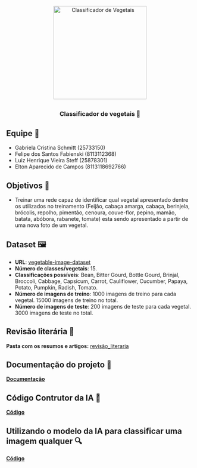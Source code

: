 <p align="center">
 <img width="250px" src="https://github.com/GabrielaSchmitt/CereBroto/assets/86369677/df5ad52d-5068-41a9-94a1-985b4450a685" align="center" alt="Classificador de Vegetais" />
</p>

## 
<h3 align="center">Classificador de vegetais 🥦</h3>

## Equipe 🧠

- Gabriela Cristina Schmitt (25733150)
- Felipe dos Santos Fabienski (8113112368)
- Luiz Henrique Vieira Steff (25878301)
- Elton Aparecido de Campos (8113118692766)

## Objetivos 🎯
- Treinar uma rede capaz de identificar qual vegetal apresentado dentre os utilizados no treinamento (Feijão, cabaça amarga, cabaça, berinjela, brócolis, repolho, pimentão, cenoura, couve-flor, pepino, mamão, batata, abóbora, rabanete, tomate) esta sendo apresentado a partir de uma nova foto de um vegetal. 

## Dataset 🖼️
- <b>URL</b>: [vegetable-image-dataset](https://www.kaggle.com/datasets/misrakahmed/vegetable-image-dataset)
- <b>Número de classes/vegetais</b>: 15.
- <b>Classificações possíveis</b>: Bean, Bitter Gourd, Bottle Gourd, Brinjal, Broccoli, Cabbage, Capsicum, Carrot, Cauliflower, Cucumber, Papaya, Potato, Pumpkin, Radish, Tomato.
- <b>Número de imagens de treino</b>: 1000 imagens de treino para cada vegetal. 15000 imagens de treino no total. 
- <b>Número de imagens de teste</b>: 200 imagens de teste para cada vegetal. 3000 imagens de teste no total. 

## Revisão literária 📖

<b>Pasta com os resumos e artigos:</b> [revisão_literaria](revisao_literaria)

## Documentação do projeto 📝
<b>[Documentação](https://github.com/GabrielaSchmitt/CereBroto/blob/main/DOC_Cerebroto_IA.pdf)</b> 


## Código Contrutor da IA 🔧
<b>[Código](https://github.com/GabrielaSchmitt/CereBroto/blob/main/Constructor_classificador_de_Vegetais.ipynb)</b> 


## Utilizando o modelo da IA para classificar uma imagem qualquer 🔍
<b>[Código](https://github.com/GabrielaSchmitt/CereBroto/blob/main/Inferencia_Vegetais.ipynb)</b> 

